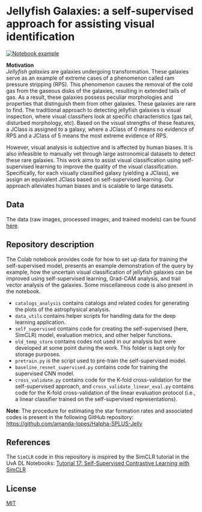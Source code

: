 # Jellyfish Galaxies: a self-supervised approach for assisting visual identification

[![Notebook example](https://colab.research.google.com/assets/colab-badge.svg)](https://colab.research.google.com/drive/1I7lIh-vaYhlifvULbzfU3enas008jxre?usp=sharing)

**Motivation**\
*Jellyfish galaxies* are galaxies undergoing transformation. These galaxies serve as an example of extreme cases of a phenomenon called ram pressure stripping (RPS). This phenomenon causes the removal of the cold gas from the gaseous disks of the galaxies, resulting in extended tails of gas. As a result, these galaxies possess peculiar morphologies and properties that distinguish them from other galaxies. These galaxies are rare to find. The traditional approach to detecting jellyfish galaxies is visual inspection, where visual classifiers look at specific characteristics (gas tail, disturbed morphology, etc). Based on the visual strengths of these features, a JClass is assigned to a galaxy, where a JClass of 0 means no evidence of RPS and a JClass of 5 means the most extreme evidence of RPS.

However, visual analysis is subjective and is affected by human biases. It is also infeasible to manually vet through large astronomical datasets to detect these rare galaxies. This work aims to assist visual classification using self-supervised learning to improve the quality of the visual classification. Specifically, for each visually classified galaxy (yielding a JClass), we assign an equivalent JClass based on self-supervised learning. Our approach alleviates human biases and is scalable to large datasets.

## Data

The data (raw images, processed images, and trained models) can be found [here](https://drive.google.com/drive/folders/1HTWDpad8P7trQN_od8FFc6qIdNJ_AfqQ?usp=sharing).

## Repository description
The Colab notebook provides code for how to set up data for training the self-supervised model, presents an example demonstration of the query by example, how the uncertain visual classification of jellyfish galaxies can be improved using self-supervised learning, Grad-CAM analysis, and trail vector analysis of the galaxies. Some miscellaneous code is also present in the notebook.

- `catalogs_analysis` contains catalogs and related codes for generating the plots of the astrophysical analysis.
- `data_utils` contains helper scripts for handling data for the deep learning application.
- `self_supervised` contains code for creating the self-supervised (here, SimCLR) model, evaluation metrics, and other helper functions.
- `old_temp_store` contains codes not used in our analysis but were developed at some point during the work. This folder is kept only for storage purposes.
- `pretrain.py` is the script used to pre-train the self-supervised model.
- `baseline_resnet_supervised.py` contains code for training the supervised CNN model.
- `cross_validate.py` contains code for the K-fold cross-validation for the self-supervised approach, and `cross_validate_linear_eval.py` contains code for the K-fold cross-validation of the linear evaluation protocol (i.e., a linear classifier trained on the self-supervised representations).

**Note**: The procedure for estimating the star formation rates and associated codes is present in the following GitHub repository: https://github.com/amanda-lopes/Halpha-SPLUS-Jelly

## References

The `SimCLR` code in this repository is inspired by the SimCLR tutorial in the UvA DL Notebooks: [Tutorial 17: Self-Supervised Contrastive Learning with SimCLR](https://uvadlc-notebooks.readthedocs.io/en/latest/tutorial_notebooks/tutorial17/SimCLR.html)

## License
[MIT](https://github.com/Yash-10/jellyfish_self_supervised/blob/main/LICENSE)
